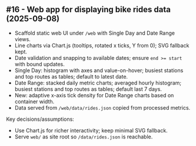 ## #16 - Web app for displaying bike rides data (2025-09-08)

- Scaffold static web UI under `/web` with Single Day and Date Range views.
- Line charts via Chart.js (tooltips, rotated x ticks, Y from 0); SVG fallback kept.
- Date validation and snapping to available dates; ensure `end >= start` with bound updates.
- Single Day: histogram with axes and value-on-hover; busiest stations and top routes as tables; default to latest date.
- Date Range: stacked daily metric charts; averaged hourly histogram; busiest stations and top routes as tables; default last 7 days.
- New: adaptive x-axis tick density for Date Range charts based on container width.
- Data served from `/web/data/rides.json` copied from processed metrics.

Key decisions/assumptions:
- Use Chart.js for richer interactivity; keep minimal SVG fallback.
- Serve `web/` as site root so `/data/rides.json` is reachable.

